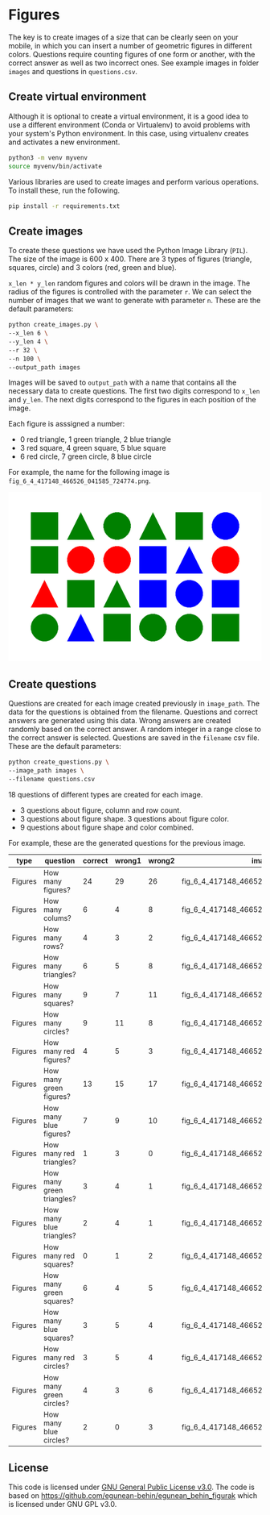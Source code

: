 # Figures

The key is to create images of a size that can be clearly seen on your mobile, in which you can insert a number of geometric figures in different colors. Questions require counting figures of one form or another, with the correct answer as well as two incorrect ones. See example images in folder `images` and questions in `questions.csv`.

## Create virtual environment

Although it is optional to create a virtual environment, it is a good idea to use a different environment (Conda or Virtualenv) to avoid problems with your system's Python environment. In this case, using virtualenv creates and activates a new environment.

```bash
python3 -m venv myvenv
source myvenv/bin/activate
```

Various libraries are used to create images and perform various operations. To install these, run the following.

```bash
pip install -r requirements.txt
```

## Create images

To create these questions we have used the Python Image Library (`PIL`). The size of the image is 600 x 400. There are 3 types of figures (triangle, squares, circle) and 3 colors (red, green and blue).

`x_len * y_len` random figures and colors will be drawn in the image. The radius of the figures is controlled with the parameter `r`. We can select the number of images that we want to generate with parameter `n`. These are the default parameters:

```bash
python create_images.py \
--x_len 6 \
--y_len 4 \
--r 32 \
--n 100 \
--output_path images
```

Images will be saved to `output_path` with a name that contains all the necessary data to create questions. The first two digits correspond to `x_len` and `y_len`. The next digits correspond to the figures in each position of the image.

Each figure is asssigned a number:

- 0 red triangle, 1 green triangle, 2 blue triangle
- 3 red square, 4 green square, 5 blue square
- 6 red circle, 7 green circle, 8 blue circle

For example, the name for the following image is `fig_6_4_417148_466526_041585_724774.png`.

![Figures](images/fig_6_4_417148_466526_041585_724774.png)

## Create questions

Questions are created for each image created previously in `image_path`. The data for the questions is obtained from the filename. Questions and correct answers are generated using this data. Wrong answers are created randomly based on the correct answer. A random integer in a range close to the correct answer is selected. Questions are saved in the `filename` csv file. These are the default parameters:

```bash
python create_questions.py \
--image_path images \
--filename questions.csv
```

18 questions of different types are created for each image.

- 3 questions about figure, column and row count.
- 3 questions about figure shape. 3 questions about figure color.
- 9 questions about figure shape and color combined.

For example, these are the generated questions for the previous image.

| type    | question                  | correct | wrong1 | wrong2 | image                                   |
| ------- | ------------------------- | ------- | ------ | ------ | --------------------------------------- |
| Figures | How many figures?         | 24      | 29     | 26     | fig_6_4_417148_466526_041585_724774.png |
| Figures | How many colums?          | 6       | 4      | 8      | fig_6_4_417148_466526_041585_724774.png |
| Figures | How many rows?            | 4       | 3      | 2      | fig_6_4_417148_466526_041585_724774.png |
| Figures | How many triangles?       | 6       | 5      | 8      | fig_6_4_417148_466526_041585_724774.png |
| Figures | How many squares?         | 9       | 7      | 11     | fig_6_4_417148_466526_041585_724774.png |
| Figures | How many circles?         | 9       | 11     | 8      | fig_6_4_417148_466526_041585_724774.png |
| Figures | How many red figures?     | 4       | 5      | 3      | fig_6_4_417148_466526_041585_724774.png |
| Figures | How many green figures?   | 13      | 15     | 17     | fig_6_4_417148_466526_041585_724774.png |
| Figures | How many blue figures?    | 7       | 9      | 10     | fig_6_4_417148_466526_041585_724774.png |
| Figures | How many red triangles?   | 1       | 3      | 0      | fig_6_4_417148_466526_041585_724774.png |
| Figures | How many green triangles? | 3       | 4      | 1      | fig_6_4_417148_466526_041585_724774.png |
| Figures | How many blue triangles?  | 2       | 4      | 1      | fig_6_4_417148_466526_041585_724774.png |
| Figures | How many red squares?     | 0       | 1      | 2      | fig_6_4_417148_466526_041585_724774.png |
| Figures | How many green squares?   | 6       | 4      | 5      | fig_6_4_417148_466526_041585_724774.png |
| Figures | How many blue squares?    | 3       | 5      | 4      | fig_6_4_417148_466526_041585_724774.png |
| Figures | How many red circles?     | 3       | 5      | 4      | fig_6_4_417148_466526_041585_724774.png |
| Figures | How many green circles?   | 4       | 3      | 6      | fig_6_4_417148_466526_041585_724774.png |
| Figures | How many blue circles?    | 2       | 0      | 3      | fig_6_4_417148_466526_041585_724774.png |

## License

This code is licensed under [GNU General Public License v3.0](LICENSE). The code is based on https://github.com/egunean-behin/egunean_behin_figurak which is licensed under GNU GPL v3.0.